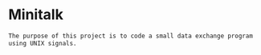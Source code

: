 # Minitalk
```bash
The purpose of this project is to code a small data exchange program
using UNIX signals.
```
